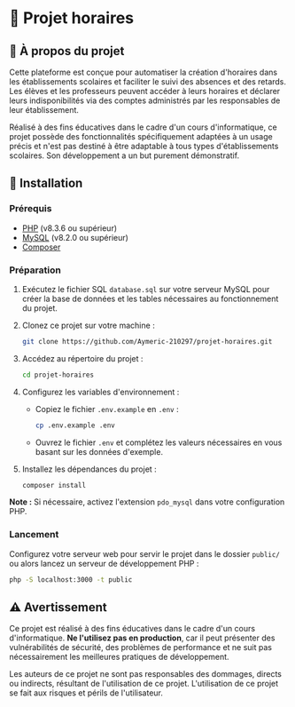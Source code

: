 # 📅 Projet horaires

## 🌟 À propos du projet

Cette plateforme est conçue pour automatiser la création d'horaires dans les établissements scolaires et faciliter le suivi des absences et des retards. Les élèves et les professeurs peuvent accéder à leurs horaires et déclarer leurs indisponibilités via des comptes administrés par les responsables de leur établissement.

Réalisé à des fins éducatives dans le cadre d'un cours d'informatique, ce projet possède des fonctionnalités spécifiquement adaptées à un usage précis et n'est pas destiné à être adaptable à tous types d'établissements scolaires. Son développement a un but purement démonstratif.

## 🔧 Installation

### Prérequis

- [PHP](https://www.php.net/downloads.php) (v8.3.6 ou supérieur)
- [MySQL](https://dev.mysql.com/downloads/mysql/) (v8.2.0 ou supérieur)
- [Composer](https://getcomposer.org/download/)

### Préparation

1. Exécutez le fichier SQL `database.sql` sur votre serveur MySQL pour créer la base de données et les tables nécessaires au fonctionnement du projet.

2. Clonez ce projet sur votre machine :

    ```bash
    git clone https://github.com/Aymeric-210297/projet-horaires.git
    ```

3. Accédez au répertoire du projet :

    ```bash
    cd projet-horaires
    ```

4. Configurez les variables d'environnement :
   - Copiez le fichier `.env.example` en `.env` :

     ```bash
     cp .env.example .env
     ```

   - Ouvrez le fichier `.env` et complétez les valeurs nécessaires en vous basant sur les données d'exemple.

5. Installez les dépendances du projet :

    ```bash
    composer install
    ```

**Note :** Si nécessaire, activez l'extension `pdo_mysql` dans votre configuration PHP.

### Lancement

Configurez votre serveur web pour servir le projet dans le dossier `public/` ou alors lancez un serveur de développement PHP :

```bash
php -S localhost:3000 -t public
```

## ⚠️ Avertissement

Ce projet est réalisé à des fins éducatives dans le cadre d'un cours d'informatique. **Ne l'utilisez pas en production**, car il peut présenter des vulnérabilités de sécurité, des problèmes de performance et ne suit pas nécessairement les meilleures pratiques de développement.

Les auteurs de ce projet ne sont pas responsables des dommages, directs ou indirects, résultant de l'utilisation de ce projet. L'utilisation de ce projet se fait aux risques et périls de l'utilisateur.
